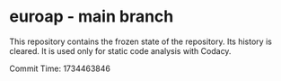 # euroap - main branch

This repository contains the frozen state of the repository.
Its history is cleared. It is used only for static code
analysis with Codacy.

Commit Time: 1734463846